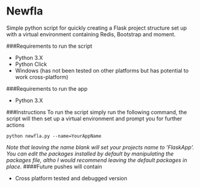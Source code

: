 # Newfla
Simple python script for quickly creating a Flask project structure set up with a virtual environment containing Redis, Bootstrap and moment.

###Requirements to run the script
* Python 3.X
* Python Click
* Windows (has not been tested on other platforms but has potential to work cross-platform)

###Requirements to run the app
* Python 3.X

###Instructions
To run the script simply run the following command, the script will then set up a virtual environment and prompt you for further actions
```
python newfla.py --name=YourAppName
```
_Note that leaving the name blank will set your projects name to 'FlaskApp'._
_You can edit the packages installed by default by manipulating the packages file, altho I would recommend leaving the default packages in place._
####Future pushes will contain
* Cross platform tested and debugged version
